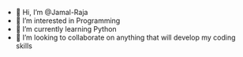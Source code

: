 - 👋 Hi, I’m @Jamal-Raja
- 👀 I’m interested in Programming
- 🌱 I’m currently learning Python
- 💞️ I’m looking to collaborate on anything that will develop my coding skills

<!---
Jamal-Raja/Jamal-Raja is a ✨ special ✨ repository because its `README.md` (this file) appears on your GitHub profile.
You can click the Preview link to take a look at your changes.
--->
